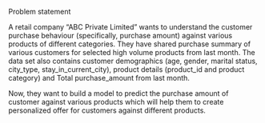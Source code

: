 Problem statement


A retail company “ABC Private Limited” wants to understand the customer purchase behaviour (specifically, purchase amount)
against various products of different categories. They have shared purchase summary of various customers for selected high volume products
from last month. The data set also contains customer demographics (age, gender, marital status, city_type, stay_in_current_city), 
product details (product_id and product category) and Total purchase_amount from last month.

Now, they want to build a model to predict the purchase amount of customer against various products which will help them 
to create personalized offer for customers against different products.

